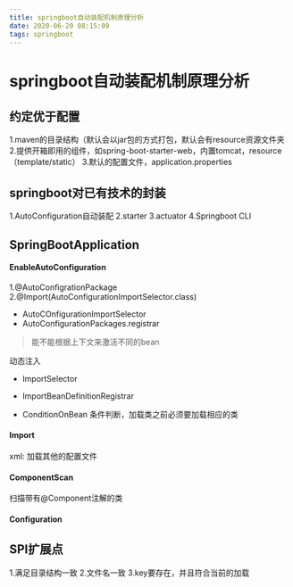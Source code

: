 ```yaml
---
title: springboot自动装配机制原理分析
date: 2020-06-20 08:15:09
tags: springboot
---
```


# springboot自动装配机制原理分析

## 约定优于配置
1.maven的目录结构（默认会以jar包的方式打包，默认会有resource资源文件夹
2.提供开箱即用的组件，如spring-boot-starter-web，内置tomcat，resource（template/static）
3.默认的配置文件，application.properties

## springboot对已有技术的封装
1.AutoConfiguration自动装配
2.starter
3.actuator
4.Springboot CLI

## SpringBootApplication

#### EnableAutoConfiguration
1.@AutoConfigrationPackage
2.@Import(AutoConfigurationImportSelector.class)

- AutoCOnfigurationImportSelector
- AutoConfigurationPackages.registrar

> 能不能根据上下文来激活不同的bean

动态注入
- ImportSelector
- ImportBeanDefinitionRegistrar

- ConditionOnBean
条件判断，加载类之前必须要加载相应的类

#### Import
xml:<import resource=""/>
加载其他的配置文件

#### ComponentScan
扫描带有@Component注解的类

#### Configuration

## SPI扩展点
1.满足目录结构一致
2.文件名一致
3.key要存在，并且符合当前的加载

